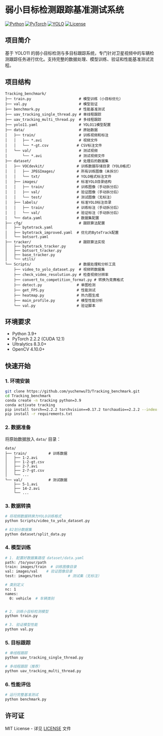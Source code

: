 # 弱小目标检测跟踪基准测试系统

[![Python](https://img.shields.io/badge/Python-3.9+-blue.svg)](https://python.org)
[![PyTorch](https://img.shields.io/badge/PyTorch-2.2.2-red.svg)](https://pytorch.org)
[![YOLO](https://img.shields.io/badge/YOLO-v11-green.svg)](https://github.com/ultralytics/ultralytics)
[![License](https://img.shields.io/badge/License-MIT-yellow.svg)](LICENSE)

## 项目简介

基于 YOLO11 的弱小目标检测与多目标跟踪系统，专门针对卫星视频中的车辆检测跟踪任务进行优化。支持完整的数据处理、模型训练、验证和性能基准测试流程。


## 项目结构

```
Tracking_benchmark/
├── train.py                      # 模型训练（小目标优化）
├── val.py                        # 模型验证
├── benchmark.py                  # 性能基准测试
├── uav_tracking_single_thread.py # 单线程跟踪
├── uav_tracking_multi_thread.py  # 多线程跟踪
├── yolo11.yaml                   # YOLO11模型配置
├── data/                         # 原始数据
│   ├── train/                    # 训练视频和标注
│   │   ├── *.avi                 # 视频文件
│   │   └── *-gt.csv             # CSV标注文件
│   └── val/                      # 测试视频
│       └── *.avi                 # 测试视频文件
├── dataset/                      # 处理后的数据集
│   ├── VOCdevkit/               # 训练数据存储目录（YOLO格式）
│   │   ├── JPEGImages/          # 所有训练图像（未拆分）
│   │   └── txt/                 # YOLO格式标注文件
│   ├── images/                  # 标准YOLO目录结构
│   │   ├── train/               # 训练图像（手动拆分后）
│   │   ├── val/                 # 验证图像（手动拆分后）
│   │   └── test/                # 测试图像（无标注）
│   ├── labels/                  # 标准YOLO标注目录
│   │   ├── train/               # 训练标注（手动拆分后）
│   │   └── val/                 # 验证标注（手动拆分后）
│   └── data.yaml                # 数据集配置
├── cfg/                          # 跟踪算法配置
│   ├── bytetrack.yaml
│   ├── bytetrack_improved.yaml  # 优化的ByteTrack配置
│   └── botsort.yaml
├── tracker/                      # 跟踪算法实现
│   ├── bytetrack_tracker.py
│   ├── botsort_tracker.py
│   ├── base_tracker.py
│   └── utils/
└── Scripts/                      # 数据处理和分析工具
    ├── video_to_yolo_dataset.py  # 视频转数据集
    ├── check_video_resolution.py # 检查视频分辨率
    ├── convert_to_competition_format.py # 转换为竞赛格式
    ├── detect.py                # 单图检测
    ├── get_FPS.py               # 性能测试
    ├── heatmap.py               # 热力图生成
    ├── main_profile.py          # 模型性能分析
    └── val.py                   # 验证脚本
```

## 环境要求

- Python 3.9+
- PyTorch 2.2.2 (CUDA 12.1)
- Ultralytics 8.3.0+
- OpenCV 4.10.0+

## 快速开始

### 1. 环境安装
```bash
git clone https://github.com/yuchenwu73/Tracking_benchmark.git
cd Tracking_benchmark
conda create -n tracking python=3.9
conda activate tracking
pip install torch==2.2.2 torchvision==0.17.2 torchaudio==2.2.2 --index-url https://download.pytorch.org/whl/cu121
pip install -r requirements.txt
```

### 2. 数据准备
将原始数据放入 `data/` 目录：
```
data/
├── train/          # 训练数据
│   ├── 1-2.avi
│   ├── 1-2-gt.csv
│   ├── 2-7.avi
│   ├── 2-7-gt.csv
│   └── ...
└── val/            # 测试数据
    ├── 5-1.avi
    ├── 14-2.avi
    └── ...
```

### 3. 数据转换
```bash
# 将视频数据转换为YOLO训练格式
python Scripts/video_to_yolo_dataset.py

# 82划分数据集
python dataset/split_data.py
```

### 4. 模型训练

```bash
# 1. 配置好数据集路径 dataset/data.yaml
path: /to/your/path
train: images/train  # 训练图像目录
val: images/val    # 验证图像目录
test: images/test            # 测试集（无标注）

# 类别定义
nc: 1
names:
  0: vehicle  # 车辆类别


# 2. 训练小目标检测模型
python train.py

# 3. 验证模型性能
python val.py
```

### 5. 目标跟踪
```bash
# 单线程跟踪
python uav_tracking_single_thread.py

# 多线程跟踪（推荐）
python uav_tracking_multi_thread.py
```

### 6. 性能评估
```bash
# 运行完整基准测试
python benchmark.py
```


## 许可证

MIT License - 详见 [LICENSE](LICENSE) 文件


